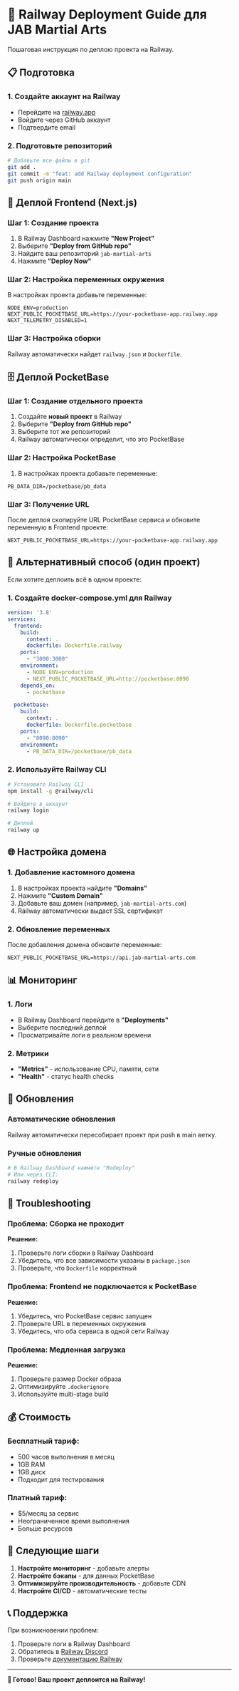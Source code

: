 # 🚂 Railway Deployment Guide для JAB Martial Arts

Пошаговая инструкция по деплою проекта на Railway.

## 📋 Подготовка

### 1. Создайте аккаунт на Railway
- Перейдите на [railway.app](https://railway.app)
- Войдите через GitHub аккаунт
- Подтвердите email

### 2. Подготовьте репозиторий
```bash
# Добавьте все файлы в git
git add .
git commit -m "feat: add Railway deployment configuration"
git push origin main
```

## 🚀 Деплой Frontend (Next.js)

### Шаг 1: Создание проекта
1. В Railway Dashboard нажмите **"New Project"**
2. Выберите **"Deploy from GitHub repo"**
3. Найдите ваш репозиторий `jab-martial-arts`
4. Нажмите **"Deploy Now"**

### Шаг 2: Настройка переменных окружения
В настройках проекта добавьте переменные:

```env
NODE_ENV=production
NEXT_PUBLIC_POCKETBASE_URL=https://your-pocketbase-app.railway.app
NEXT_TELEMETRY_DISABLED=1
```

### Шаг 3: Настройка сборки
Railway автоматически найдет `railway.json` и `Dockerfile`.

## 🗄️ Деплой PocketBase

### Шаг 1: Создание отдельного проекта
1. Создайте **новый проект** в Railway
2. Выберите **"Deploy from GitHub repo"**
3. Выберите тот же репозиторий
4. Railway автоматически определит, что это PocketBase

### Шаг 2: Настройка PocketBase
1. В настройках проекта добавьте переменные:
```env
PB_DATA_DIR=/pocketbase/pb_data
```

### Шаг 3: Получение URL
После деплоя скопируйте URL PocketBase сервиса и обновите переменную в Frontend проекте:
```
NEXT_PUBLIC_POCKETBASE_URL=https://your-pocketbase-app.railway.app
```

## 🔧 Альтернативный способ (один проект)

Если хотите деплоить всё в одном проекте:

### 1. Создайте docker-compose.yml для Railway
```yaml
version: '3.8'
services:
  frontend:
    build:
      context: .
      dockerfile: Dockerfile.railway
    ports:
      - "3000:3000"
    environment:
      - NODE_ENV=production
      - NEXT_PUBLIC_POCKETBASE_URL=http://pocketbase:8090
    depends_on:
      - pocketbase

  pocketbase:
    build:
      context: .
      dockerfile: Dockerfile.pocketbase
    ports:
      - "8090:8090"
    environment:
      - PB_DATA_DIR=/pocketbase/pb_data
```

### 2. Используйте Railway CLI
```bash
# Установите Railway CLI
npm install -g @railway/cli

# Войдите в аккаунт
railway login

# Деплой
railway up
```

## 🌐 Настройка домена

### 1. Добавление кастомного домена
1. В настройках проекта найдите **"Domains"**
2. Нажмите **"Custom Domain"**
3. Добавьте ваш домен (например, `jab-martial-arts.com`)
4. Railway автоматически выдаст SSL сертификат

### 2. Обновление переменных
После добавления домена обновите переменные:
```env
NEXT_PUBLIC_POCKETBASE_URL=https://api.jab-martial-arts.com
```

## 📊 Мониторинг

### 1. Логи
- В Railway Dashboard перейдите в **"Deployments"**
- Выберите последний деплой
- Просматривайте логи в реальном времени

### 2. Метрики
- **"Metrics"** - использование CPU, памяти, сети
- **"Health"** - статус health checks

## 🔄 Обновления

### Автоматические обновления
Railway автоматически пересобирает проект при push в main ветку.

### Ручные обновления
```bash
# В Railway Dashboard нажмите "Redeploy"
# Или через CLI:
railway redeploy
```

## 🚨 Troubleshooting

### Проблема: Сборка не проходит
**Решение:**
1. Проверьте логи сборки в Railway Dashboard
2. Убедитесь, что все зависимости указаны в `package.json`
3. Проверьте, что `Dockerfile` корректный

### Проблема: Frontend не подключается к PocketBase
**Решение:**
1. Убедитесь, что PocketBase сервис запущен
2. Проверьте URL в переменных окружения
3. Убедитесь, что оба сервиса в одной сети Railway

### Проблема: Медленная загрузка
**Решение:**
1. Проверьте размер Docker образа
2. Оптимизируйте `.dockerignore`
3. Используйте multi-stage build

## 💰 Стоимость

### Бесплатный тариф:
- 500 часов выполнения в месяц
- 1GB RAM
- 1GB диск
- Подходит для тестирования

### Платный тариф:
- $5/месяц за сервис
- Неограниченное время выполнения
- Больше ресурсов

## 🎯 Следующие шаги

1. **Настройте мониторинг** - добавьте алерты
2. **Настройте бэкапы** - для данных PocketBase
3. **Оптимизируйте производительность** - добавьте CDN
4. **Настройте CI/CD** - автоматические тесты

## 📞 Поддержка

При возникновении проблем:
1. Проверьте логи в Railway Dashboard
2. Обратитесь в [Railway Discord](https://discord.gg/railway)
3. Проверьте [документацию Railway](https://docs.railway.app)

---

**🚂 Готово! Ваш проект деплоится на Railway!**
